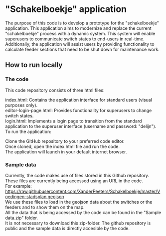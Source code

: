 # "Schakelboekje" application
The purpose of this code is to develop a prototype for the "schakelboekje" application. This application aims to modernize and replace the current "schakelboekje" process with a dynamic system. 
This system will enable superusers to communicate switch states to end-users in real-time. 
Additionally, the application will assist users by providing functionality to calculate feeder sections that need to be shut down for maintenance work.  
## How to run locally
### The code
This code repository consists of three html files:

index.html: Contains the application interface for standard users (visual purposes only).  
editor-login-page.html: Provides functionality for superusers to change switch states.  
login.html: Implements a login page to transition from the standard application to the superuser interface (username and password: "delijn").  
To run the application:

Clone the GitHub repository to your preferred code editor.  
Once cloned, open the index.html file and run the code.  
The application will launch in your default internet browser.  

### Sample data
Currently, the code makes use of files stored in this Github repository. These files are currently being accessed using an URL in the code.  
For example: https://raw.githubusercontent.com/XanderPeeters/Schakelboekje/master/Voedingen-stadsplan.geojson  
We use these files to load in the geojson data about the switches or the feeders and to show them on the map.  
All the data that is being accessed by the code can be found in the "Sample data.zip" folder.    
It is not necessary to download this zip-folder. The github repository is public and the sample data is directly accesible by the code.  
